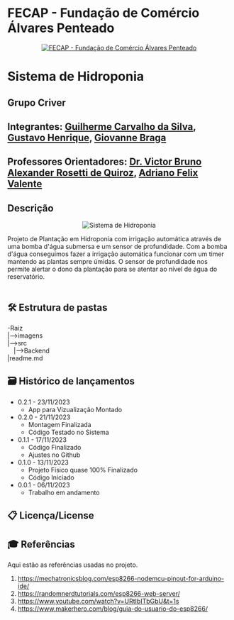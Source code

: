 # FECAP - Fundação de Comércio Álvares Penteado

<p align="center">
<a href= "https://www.fecap.br/"><img src="https://encrypted-tbn0.gstatic.com/images?q=tbn:ANd9GcRhZPrRa89Kma0ZZogxm0pi-tCn_TLKeHGVxywp-LXAFGR3B1DPouAJYHgKZGV0XTEf4AE&usqp=CAU" alt="FECAP - Fundação de Comércio Álvares Penteado" border="0"></a>
</p>

# Sistema de Hidroponia

## Grupo Criver

## Integrantes: <a href="https://github.com/deGuicS">Guilherme Carvalho da Silva</a>, <a href="https://www.linkedin.com/in/gustavo-henrique-santos-araujo-543853246/?originalSubdomain=br)/">Gustavo Henrique</a>, <a href="https://br.linkedin.com/in/giovanne-braga-0a4288280">Giovanne Braga</a>

## Professores Orientadores: <a href="https://www.linkedin.com/in/victorbarq/">Dr. Victor Bruno Alexander Rosetti de Quiroz</a>, <a href="https://www.linkedin.com/in/adriano-valente-534576135/">Adriano Felix Valente</a>

## Descrição

<p align="center">
<img src="https://i.ibb.co/NZhB4hf/Whats-App-Image-2023-11-24-at-01-02-11.jpg" alt="Sistema de Hidroponia" border="0">
</p>


Projeto de Plantação em Hidroponia com irrigação automática através de uma bomba d'água submersa e um sensor de profundidade.
Com a bomba d'água conseguimos fazer a irrigação automática funcionar com um timer mantendo as plantas sempre úmidas.
O sensor de profundidade nos permite alertar o dono da plantação para se atentar ao nível de água do reservatório.
<br><br>

## 🛠 Estrutura de pastas

-Raiz<br>
|-->imagens<br>
|-->src<br>
  &emsp;|-->Backend<br>
|readme.md<br>

## 🗃 Histórico de lançamentos
* 0.2.1 - 23/11/2023
    * App para Vizualização Montado
* 0.2.0 - 21/11/2023
    * Montagem Finalizada
    * Código Testado no Sistema
* 0.1.1 - 17/11/2023
    * Código Finalizado
    * Ajustes no Github
* 0.1.0 - 13/11/2023
    * Projeto Físico quase 100% Finalizado
    * Código Iniciado
* 0.0.1 - 06/11/2023
    * Trabalho em andamento

## 📋 Licença/License


## 🎓 Referências

Aqui estão as referências usadas no projeto.

1. <https://mechatronicsblog.com/esp8266-nodemcu-pinout-for-arduino-ide/>
2. <https://randomnerdtutorials.com/esp8266-web-server/>
3. <https://www.youtube.com/watch?v=URtIbITbGbU&t=1s>
4. <https://www.makerhero.com/blog/guia-do-usuario-do-esp8266/>
